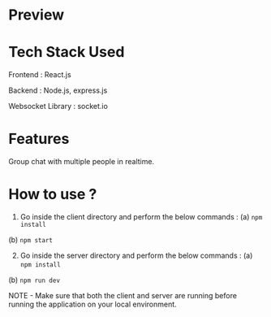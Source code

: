 # Preview

# Tech Stack Used

Frontend : React.js

Backend : Node.js, express.js

Websocket Library : socket.io

# Features

Group chat with multiple people in realtime.

# How to use ?

1. Go inside the client directory and perform the below commands :
   (a) `npm install`

(b) `npm start`

2. Go inside the server directory and perform the below commands :
   (a) `npm install`

(b) `npm run dev `

NOTE - Make sure that both the client and server are running before running the application on your local environment.
